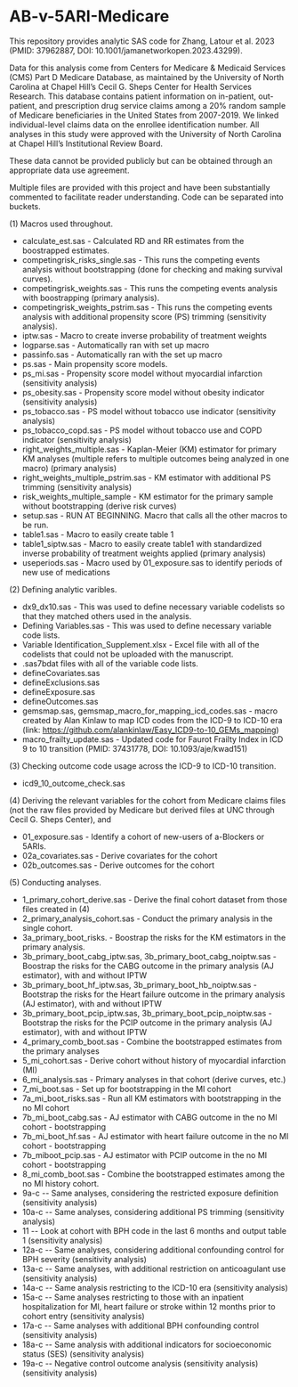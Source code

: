 # AB-v-5ARI-Medicare

This repository provides analytic SAS code for Zhang, Latour et al. 2023 (PMID: 37962887, DOI: 10.1001/jamanetworkopen.2023.43299). 

Data for this analysis  come from Centers for Medicare & Medicaid Services (CMS) Part D Medicare Database, as maintained by the University of North Carolina at Chapel Hill’s Cecil G. Sheps Center for Health Services Research. This database contains patient information on in-patient, out-patient, and prescription drug service claims among a 20% random sample of Medicare beneficiaries in the United States from 2007-2019. We linked individual-level claims data on the enrollee identification number. All analyses in this study were approved with the University of North Carolina at Chapel Hill’s Institutional Review Board.

These data cannot be provided publicly but can be obtained through an appropriate data use agreement.

Multiple files are provided with this project and have been substantially commented to facilitate reader understanding. Code can be separated into buckets.

(1) Macros used throughout.
- calculate_est.sas - Calculated RD and RR estimates from the boostrapped estimates.
- competingrisk_risks_single.sas - This runs the competing events analysis without bootstrapping (done for checking and making survival curves).
- competingrisk_weights.sas - This runs the competing events analysis with boostrapping (primary analysis).
- competingrisk_weights_pstrim.sas - This runs the competing events analysis with additional propensity score (PS) trimming (sensitivity analysis).
- iptw.sas - Macro to create inverse probability of treatment weights
- logparse.sas - Automatically ran with set up macro
- passinfo.sas - Automatically ran with the set up macro
- ps.sas - Main propensity score models.
- ps_mi.sas - Propensity score model without myocardial infarction (sensitivity analysis)
- ps_obesity.sas - Propensity score model without obesity indicator (sensitivity analysis)
- ps_tobacco.sas - PS model without tobacco use indicator (sensitivity analysis)
- ps_tobacco_copd.sas - PS model without tobacco use and COPD indicator (sensitivity analysis)
- right_weights_multiple.sas - Kaplan-Meier (KM) estimator for primary KM analyses (multiple refers to multiple outcomes being analyzed in one macro) (primary analysis)
- right_weights_multiple_pstrim.sas - KM estimator with additional PS trimming (sensitivity analysis)
- risk_weights_multiple_sample - KM estimator for the primary sample without bootstrapping (derive risk curves)
- setup.sas - RUN AT BEGINNING. Macro that calls all the other macros to be run.
- table1.sas - Macro to easily create table 1
- table1_siptw.sas - Macro to easily create table1 with standardized inverse probability of treatment weights applied (primary analysis)
- useperiods.sas - Macro used by 01_exposure.sas to identify periods of new use of medications

(2) Defining analytic varibles.
- dx9_dx10.sas - This was used to define necessary variable codelists so that they matched others used in the analysis.
- Defining Variables.sas - This was used to define necessary variable code lists.
- Variable Identification_Supplement.xlsx - Excel file with all of the codelists that could not be uploaded with the manuscript.
- .sas7bdat files with all of the variable code lists.
- defineCovariates.sas
- defineExclusions.sas
- defineExposure.sas
- defineOutcomes.sas
- gemsmap.sas, gemsmap_macro_for_mapping_icd_codes.sas - macro created by Alan Kinlaw to map ICD codes from the ICD-9 to ICD-10 era (link: https://github.com/alankinlaw/Easy_ICD9-to-10_GEMs_mapping)
- macro_frailty_update.sas - Updated code for Faurot Frailty Index in ICD 9 to 10 transition (PMID: 37431778, DOI: 10.1093/aje/kwad151)

(3) Checking outcome code usage across the ICD-9 to ICD-10 transition.
- icd9_10_outcome_check.sas

(4) Deriving the relevant variables for the cohort from Medicare claims files (not the raw files provided by Medicare but derived files at UNC through Cecil G. Sheps Center), and
- 01_exposure.sas - Identify a cohort of new-users of a-Blockers or 5ARIs.
- 02a_covariates.sas - Derive covariates for the cohort
- 02b_outcomes.sas - Derive outcomes for the cohort

(5) Conducting analyses.
- 1_primary_cohort_derive.sas - Derive the final cohort dataset from those files created in (4)
- 2_primary_analysis_cohort.sas - Conduct the primary analysis in the single cohort.
- 3a_primary_boot_risks. - Boostrap the risks for the KM estimators in the primary analysis.
- 3b_primary_boot_cabg_iptw.sas, 3b_primary_boot_cabg_noiptw.sas - Boostrap the risks for the CABG outcome in the primary analysis (AJ estimator), with and without IPTW
- 3b_primary_boot_hf_iptw.sas, 3b_primary_boot_hb_noiptw.sas - Bootstrap the risks for the Heart failure outcome in the primary analysis (AJ estimator), with and without IPTW
- 3b_primary_boot_pcip_iptw.sas, 3b_primary_boot_pcip_noiptw.sas - Bootstrap the risks for the PCIP outcome in the primary analysis (AJ estimator), with and without IPTW
- 4_primary_comb_boot.sas - Combine the bootstrapped estimates from the primary analyses
- 5_mi_cohort.sas - Derive cohort without history of myocardial infarction (MI)
- 6_mi_analysis.sas - Primary analyses in that cohort (derive curves, etc.)
- 7_mi_boot.sas - Set up for bootstrapping in the MI cohort
- 7a_mi_boot_risks.sas - Run all KM estimators with bootstrapping in the no MI cohort
- 7b_mi_boot_cabg.sas - AJ estimator with CABG outcome in the no MI cohort - bootstrapping
- 7b_mi_boot_hf.sas - AJ estimator with heart failure outcome in the no MI cohort - bootstrapping
- 7b_miboot_pcip.sas - AJ estimator with PCIP outcome in the no MI cohort - bootstrapping
- 8_mi_comb_boot.sas - Combine the bootstrapped estimates among the no MI history cohort.
- 9a-c -- Same analyses, considering the restricted exposure definition (sensitivity analysis)
- 10a-c -- Same analyses, considering additional PS trimming (sensitivity analysis)
- 11 -- Look at cohort with BPH code in the last 6 months and output table 1 (sensitivity analysis)
- 12a-c -- Same analyses, considering additional confounding control for BPH severity (sensitivity analysis)
- 13a-c -- Same analyses, with additional restriction on anticoagulant use (sensitivity analysis)
- 14a-c -- Same analysis restricting to the ICD-10 era (sensitivity analysis)
- 15a-c -- Same analyses restricting to those with an inpatient hospitalization for MI, heart failure or stroke within 12 months prior to cohort entry (sensitivity analysis)
- 17a-c -- Same analyses with additional BPH confounding control (sensitivity analysis)
- 18a-c -- Same analysis with additional indicators for socioeconomic status (SES) (sensitivity analysis)
- 19a-c -- Negative control outcome analysis (sensitivity analysis) (sensitivity analysis)
